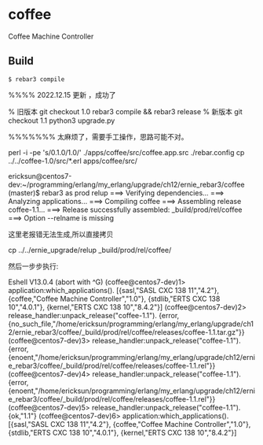 coffee
=====

Coffee Machine Controller

Build
-----

    $ rebar3 compile

%%%% 2022.12.15 更新 ，成功了


% 旧版本
git checkout 1.0
rebar3 compile && rebar3 release
% 新版本 
git checkout 1.1
python3 upgrade.py


%%%%%%% 
太麻烦了，需要手工操作，思路可能不对。

perl -i -pe 's/0\.1\.0/1.0/' ./apps/coffee/src/coffee.app.src ./rebar.config
cp ../../coffee-1.0/src/*.erl apps/coffee/src/



ericksun@centos7-dev:~/programming/erlang/my_erlang/upgrade/ch12/ernie_rebar3/coffee (master)$ rebar3 as prod relup
===> Verifying dependencies...
===> Analyzing applications...
===> Compiling coffee
===> Assembling release coffee-1.1...
===> Release successfully assembled: _build/prod/rel/coffee
===> Option --relname is missing

这里老报错无法生成,所以直接拷贝


cp ../../ernie_upgrade/relup _build/prod/rel/coffee/


然后一步步执行:

Eshell V13.0.4  (abort with ^G)
(coffee@centos7-dev)1> application:which_applications().
[{sasl,"SASL  CXC 138 11","4.2"},
 {coffee,"Coffee Machine Controller","1.0"},
 {stdlib,"ERTS  CXC 138 10","4.0.1"},
 {kernel,"ERTS  CXC 138 10","8.4.2"}]
(coffee@centos7-dev)2> release_handler:unpack_release("coffee-1.1").
{error,{no_such_file,"/home/ericksun/programming/erlang/my_erlang/upgrade/ch12/ernie_rebar3/coffee/_build/prod/rel/coffee/releases/coffee-1.1.tar.gz"}}
(coffee@centos7-dev)3> release_handler:unpack_release("coffee-1.1").
{error,{enoent,"/home/ericksun/programming/erlang/my_erlang/upgrade/ch12/ernie_rebar3/coffee/_build/prod/rel/coffee/releases/coffee-1.1.rel"}}
(coffee@centos7-dev)4> release_handler:unpack_release("coffee-1.1").
{error,{enoent,"/home/ericksun/programming/erlang/my_erlang/upgrade/ch12/ernie_rebar3/coffee/_build/prod/rel/coffee/releases/coffee-1.1.rel"}}
(coffee@centos7-dev)5> release_handler:unpack_release("coffee-1.1").
{ok,"1.1"}
(coffee@centos7-dev)6> application:which_applications().
[{sasl,"SASL  CXC 138 11","4.2"},
 {coffee,"Coffee Machine Controller","1.0"},
 {stdlib,"ERTS  CXC 138 10","4.0.1"},
 {kernel,"ERTS  CXC 138 10","8.4.2"}]





